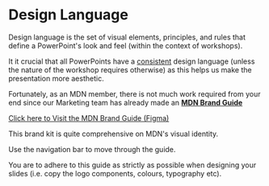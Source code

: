 # Design Language

Design language is the set of visual elements, principles, and rules that define a PowerPoint's look and feel (within the context of workshops).

It it crucial that all PowerPoints have a <ins>consistent</ins> design language (unless the nature of the workshop requires otherwise) as this helps us make the presentation more aesthetic.

Fortunately, as an MDN member, there is not much work required from your end since our Marketing team has already made an [**MDN Brand Guide**](https://www.figma.com/design/iKeXPDst2rOSixPH4cdOFY/MDN-Brand-Kit)

[Click here to Visit the MDN Brand Guide (Figma)](https://www.figma.com/design/iKeXPDst2rOSixPH4cdOFY/MDN-Brand-Kit)

This brand kit is quite comprehensive on MDN's visual identity. 

Use the navigation bar to move through the guide. 

You are to adhere to this guide as strictly as possible when designing your slides (i.e. copy the logo components, colours, typography etc). 
